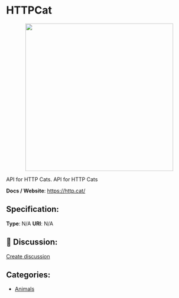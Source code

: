 # HTTPCat
<p align="center">
    <img width="400" src="https://raw.githubusercontent.com/apis-list/apis-list/apis/httpcat/logo_256x256.png" />
</p>

API for HTTP Cats.  API for HTTP Cats

**Docs / Website**: https://http.cat/

## Specification:
**Type**:  N/A 
**URI**:  N/A 

## 💬 Discussion:
[Create discussion](link)

## Categories:
- [Animals](https://github.com/apis-list/apis-list#animals)





